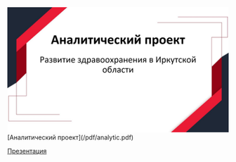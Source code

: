 

<img src="images/analytic project.jpg?raw=true"/>
[Аналитический проект](/pdf/analytic.pdf)

[Презентация](/pdf/project.pdf)




<!-- Remove above link if you don't want to attibute -->
